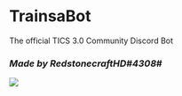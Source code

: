 # TrainsaBot
The official TICS 3.0 Community Discord Bot
### *Made by RedstonecraftHD#4308*#
![](https://img.shields.io/discord/780041125721407528?color=%2333cc33&label=Discord%20Server)
